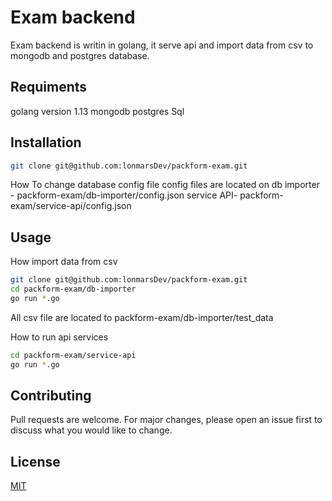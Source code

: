 # Exam backend

Exam backend is writin in golang, it serve api and import data from csv to mongodb and postgres database.

## Requiments
golang version 1.13
mongodb
postgres Sql

## Installation

```bash
git clone git@github.com:lonmarsDev/packform-exam.git
```

How To change database config file
config files are located on 
db importer - packform-exam/db-importer/config.json
service API- packform-exam/service-api/config.json


## Usage

How import data from csv
```bash
git clone git@github.com:lonmarsDev/packform-exam.git
cd packform-exam/db-importer
go run *.go
```
All csv file are located to packform-exam/db-importer/test_data

How to run api services
```bash
cd packform-exam/service-api
go run *.go
```

## Contributing
Pull requests are welcome. For major changes, please open an issue first to discuss what you would like to change.

## License
[MIT](https://choosealicense.com/licenses/mit/)
